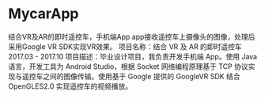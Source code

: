 # MycarApp
结合VR及AR的即时遥控车，手机端App
app接收遥控车上摄像头的图像，处理后采用Google VR SDK实现VR效果。
项目名称：结合 VR 及 AR 的即时遥控车 2017.03 - 2017.10
项目描述：毕业设计项目，我负责开发手机端 App。使用 Java 语言，开发工具为 Android Studio，根据 Socket 网络编程原理基于 TCP 协议实现与遥控车之间的图像传输。使用基于 Google 提供的 GoogleVR SDK 结合 OpenGLES2.0 实现遥控车的视频播放。
